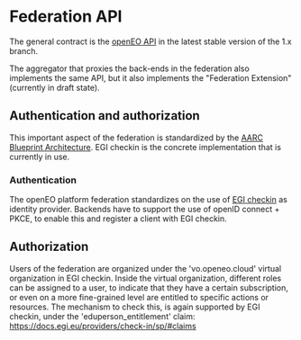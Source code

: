 # Federation API

The general contract is the [openEO API](https://api.openeo.org) in the latest stable version of the 1.x branch.

The aggregator that proxies the back-ends in the federation also implements the same API, but it also implements the "Federation Extension" (currently in draft state).

## Authentication and authorization

This important aspect of the federation is standardized by the [AARC Blueprint Architecture](https://aarc-project.eu/architecture/). EGI checkin is the concrete implementation that is currently in use.

### Authentication

The openEO platform federation standardizes on the use of [EGI checkin](https://aai.egi.eu) as identity provider. Backends have to support the use of openID connect + PKCE, to enable this and register a client with EGI checkin. 

## Authorization

Users of the federation are organized under the 'vo.openeo.cloud' virtual organization in EGI checkin. Inside the virtual organization, different roles can be assigned to a user, to indicate that they have a certain subscription, or even on a more fine-grained level are entitled to specific actions or resources.
The mechanism to check this, is again supported by EGI checkin, under the 'eduperson_entitlement' claim: https://docs.egi.eu/providers/check-in/sp/#claims




